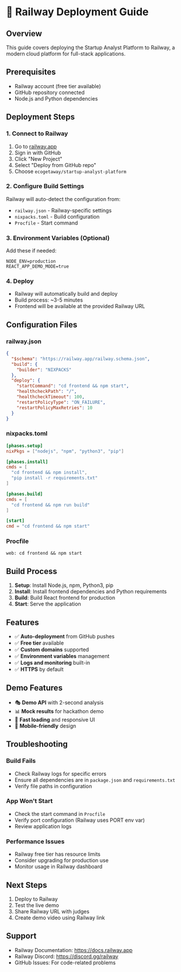 # 🚂 Railway Deployment Guide

## Overview
This guide covers deploying the Startup Analyst Platform to Railway, a modern cloud platform for full-stack applications.

## Prerequisites
- Railway account (free tier available)
- GitHub repository connected
- Node.js and Python dependencies

## Deployment Steps

### 1. Connect to Railway
1. Go to [railway.app](https://railway.app)
2. Sign in with GitHub
3. Click "New Project"
4. Select "Deploy from GitHub repo"
5. Choose `ecogetaway/startup-analyst-platform`

### 2. Configure Build Settings
Railway will auto-detect the configuration from:
- `railway.json` - Railway-specific settings
- `nixpacks.toml` - Build configuration
- `Procfile` - Start command

### 3. Environment Variables (Optional)
Add these if needed:
```
NODE_ENV=production
REACT_APP_DEMO_MODE=true
```

### 4. Deploy
- Railway will automatically build and deploy
- Build process: ~3-5 minutes
- Frontend will be available at the provided Railway URL

## Configuration Files

### railway.json
```json
{
  "$schema": "https://railway.app/railway.schema.json",
  "build": {
    "builder": "NIXPACKS"
  },
  "deploy": {
    "startCommand": "cd frontend && npm start",
    "healthcheckPath": "/",
    "healthcheckTimeout": 100,
    "restartPolicyType": "ON_FAILURE",
    "restartPolicyMaxRetries": 10
  }
}
```

### nixpacks.toml
```toml
[phases.setup]
nixPkgs = ["nodejs", "npm", "python3", "pip"]

[phases.install]
cmds = [
  "cd frontend && npm install",
  "pip install -r requirements.txt"
]

[phases.build]
cmds = [
  "cd frontend && npm run build"
]

[start]
cmd = "cd frontend && npm start"
```

### Procfile
```
web: cd frontend && npm start
```

## Build Process
1. **Setup**: Install Node.js, npm, Python3, pip
2. **Install**: Install frontend dependencies and Python requirements
3. **Build**: Build React frontend for production
4. **Start**: Serve the application

## Features
- ✅ **Auto-deployment** from GitHub pushes
- ✅ **Free tier** available
- ✅ **Custom domains** supported
- ✅ **Environment variables** management
- ✅ **Logs and monitoring** built-in
- ✅ **HTTPS** by default

## Demo Features
- 🎭 **Demo API** with 2-second analysis
- 📊 **Mock results** for hackathon demo
- 🚀 **Fast loading** and responsive UI
- 📱 **Mobile-friendly** design

## Troubleshooting

### Build Fails
- Check Railway logs for specific errors
- Ensure all dependencies are in `package.json` and `requirements.txt`
- Verify file paths in configuration

### App Won't Start
- Check the start command in `Procfile`
- Verify port configuration (Railway uses PORT env var)
- Review application logs

### Performance Issues
- Railway free tier has resource limits
- Consider upgrading for production use
- Monitor usage in Railway dashboard

## Next Steps
1. Deploy to Railway
2. Test the live demo
3. Share Railway URL with judges
4. Create demo video using Railway link

## Support
- Railway Documentation: https://docs.railway.app
- Railway Discord: https://discord.gg/railway
- GitHub Issues: For code-related problems
